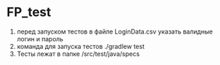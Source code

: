 # FP_test

1. перед запуском тестов  в файле LoginData.csv указать валидные логин и пароль
2. команда для запуска тестов ./gradlew test
3. Тесты лежат в папке /src/test/java/specs
